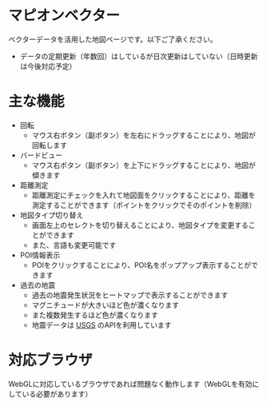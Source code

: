 マピオンベクター
==========
ベクターデータを活用した地図ページです。以下ご了承ください。

- データの定期更新（年数回）はしているが日次更新はしていない（日時更新は今後対応予定）

主な機能
==========
- 回転
  - マウス右ボタン（副ボタン）を左右にドラッグすることにより、地図が回転します
- バードビュー
  - マウス右ボタン（副ボタン）を上下にドラッグすることにより、地図が傾きます
- 距離測定
  - 距離測定にチェックを入れて地図面をクリックすることにより、距離を測定することができます（ポイントをクリックでそのポイントを削除）
- 地図タイプ切り替え
  - 画面左上のセレクトを切り替えることにより、地図タイプを変更することができます
  - また、言語も変更可能です
- POI情報表示
  - POIをクリックすることにより、POI名をポップアップ表示することができます
- 過去の地震
  - 過去の地震発生状況をヒートマップで表示することができます
  - マグニチュードが大きいほど色が濃くなります
  - また複数発生するほど色が濃くなります
  - 地震データは [USGS](https://www.usgs.gov/information-policies-and-instructions/copyrights-and-credits) のAPIを利用しています

対応ブラウザ
==========
WebGLに対応しているブラウザであれば問題なく動作します（WebGLを有効にしている必要があります）
